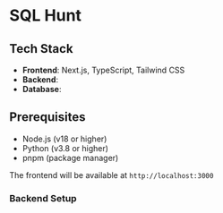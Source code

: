 # SQL Hunt

## Tech Stack

- **Frontend**: Next.js, TypeScript, Tailwind CSS
- **Backend**: 
- **Database**: 

## Prerequisites

- Node.js (v18 or higher)
- Python (v3.8 or higher)
- pnpm (package manager)

The frontend will be available at `http://localhost:3000`

### Backend Setup
